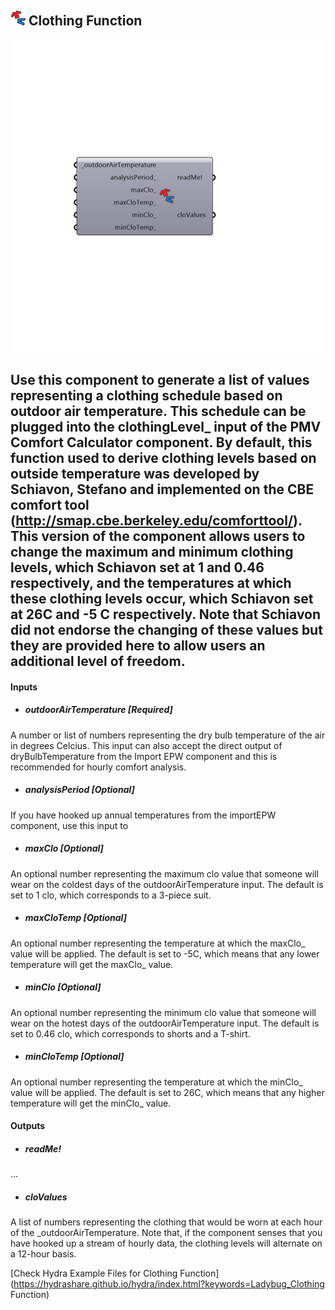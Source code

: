 ## ![](../../images/icons/Clothing_Function.png) Clothing Function

![](../../images/500x500/Clothing_Function.png)

Use this component to generate a list of values representing a clothing schedule based on outdoor air temperature.  This schedule can be plugged into the clothingLevel_ input of the PMV Comfort Calculator component.
 By default, this function used to derive clothing levels based on outside temperature was developed by Schiavon, Stefano and implemented on the CBE comfort tool (http://smap.cbe.berkeley.edu/comforttool/).
 This version of the component allows users to change the maximum and minimum clothing levels, which Schiavon set at 1 and 0.46 respectively, and the temperatures at which these clothing levels occur, which Schiavon set at 26C and -5 C respectively.
 Note that Schiavon did not endorse the changing of these values but they are provided here to allow users an additional level of freedom.
 -
 

#### Inputs
* ##### outdoorAirTemperature [Required]
A number or list of numbers representing the dry bulb temperature of the air in degrees Celcius.  This input can also accept the direct output of dryBulbTemperature from the Import EPW component and this is recommended for hourly comfort analysis.
* ##### analysisPeriod [Optional]
If you have hooked up annual temperatures from the importEPW component, use this input to 
* ##### maxClo [Optional]
An optional number representing the maximum clo value that someone will wear on the coldest days of the outdoorAirTemperature input.  The default is set to 1 clo, which corresponds to a 3-piece suit.
* ##### maxCloTemp [Optional]
An optional number representing the temperature at which the maxClo_ value will be applied.  The default is set to -5C, which means that any lower temperature will get the maxClo_ value.
* ##### minClo [Optional]
An optional number representing the minimum clo value that someone will wear on the hotest days of the outdoorAirTemperature input.  The default is set to 0.46 clo, which corresponds to shorts and a T-shirt.
* ##### minCloTemp [Optional]
An optional number representing the temperature at which the minClo_ value will be applied.  The default is set to 26C, which means that any higher temperature will get the minClo_ value.

#### Outputs
* ##### readMe!
...
* ##### cloValues
A list of numbers representing the clothing that would be worn at each hour of the _outdoorAirTemperature.  Note that, if the component senses that you have hooked up a stream of hourly data, the clothing levels will alternate on a 12-hour basis.


[Check Hydra Example Files for Clothing Function](https://hydrashare.github.io/hydra/index.html?keywords=Ladybug_Clothing Function)